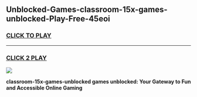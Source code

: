 
## Unblocked-Games-classroom-15x-games-unblocked-Play-Free-45eoi
<h3>
<a href="https://premium76.site?title=classroom-15x-games-unblocked&ref=23A">CLICK TO PLAY</a></h3>
<hr>

<h3>
<a href="https://premium76.site?title=classroom-15x-games-unblocked&ref=23A">CLICK 2 PLAY</a>
  
</h3>

<a href="https://premium76.site?title=classroom-15x-games-unblocked&ref=23A"><img src="https://clearcache.store/games.png"></a>


**classroom-15x-games-unblocked games unblocked: Your Gateway to Fun and Accessible Online Gaming**

